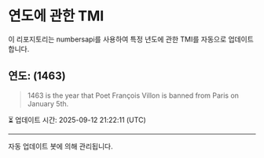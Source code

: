
# 연도에 관한 TMI

이 리포지토리는 numbersapi를 사용하여 특정 년도에 관한 TMI를 자동으로 업데이트합니다.

## 연도: (1463)
> 1463 is the year that Poet François Villon is banned from Paris on January 5th.

⏳ 업데이트 시간: 2025-09-12 21:22:11 (UTC)

---
자동 업데이트 봇에 의해 관리됩니다.
